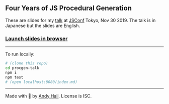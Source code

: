 
## Four Years of JS Procedural Generation

These are slides for my 
[talk](https://jsconf.jp/2019/talk/andy-hall) 
at [JSConf](https://jsconf.jp) Tokyo, Nov 30 2019. 
The talk is in Japanese but the slides are English.

### [Launch slides in browser](https://fenomas.github.io/procgen-talk/)

----

To run locally:

```sh
# (clone this repo)
cd procgen-talk
npm i
npm test
# (open localhost:8080/index.md)
```

----

Made with 🍺 by [Andy Hall](https://twitter.com/fenomas). 
License is ISC.
